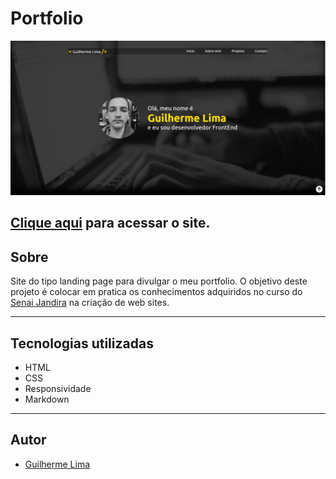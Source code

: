 # Portfolio

![](./img/DESKTOP.png)


[Clique aqui](https://guilima005.github.io/portfolio/) para acessar o site.
---
## Sobre
Site do tipo landing page para divulgar o meu portfolio.
O objetivo deste projeto é colocar em pratica os conhecimentos adquiridos no curso do [Senai Jandira](https://jandira.sp.senai.br/) na criação de web sites.

---
## Tecnologias utilizadas
- HTML
- CSS
- Responsividade
- Markdown

---
## Autor
- [Guilherme Lima](https://github.com/GuiLima005)